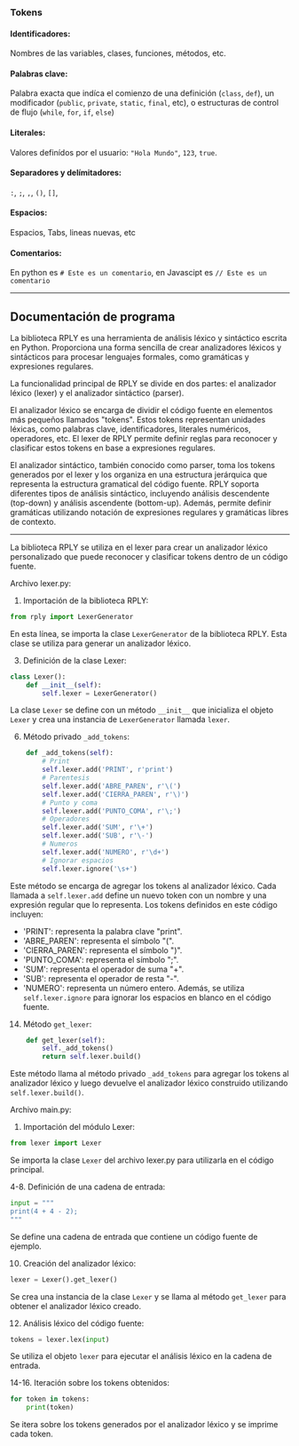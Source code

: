 
### Tokens

#### Identificadores: 
Nombres de las variables, clases, funciones, métodos, etc.

#### Palabras clave: 
Palabra exacta que indíca el comienzo de una definición (`class`, `def`), un modificador (`public`, `private`, `static`, `final`, etc), o estructuras de control de flujo (`while`, `for`, `if`, `else`)

#### Literales: 
Valores definídos por el usuario: `"Hola Mundo"`, `123`, `true`.

#### Separadores y delímitadores:
`:`, `;`, `,`, `()`, `[]`, 

#### Espacios:
Espacios, Tabs, lineas nuevas, etc

#### Comentarios:
En python es `# Este es un comentario`, en Javascipt es `// Este es un comentario`

---
## Documentación de programa

La biblioteca RPLY es una herramienta de análisis léxico y sintáctico escrita en Python. Proporciona una forma sencilla de crear analizadores léxicos y sintácticos para procesar lenguajes formales, como gramáticas y expresiones regulares.

La funcionalidad principal de RPLY se divide en dos partes: el analizador léxico (lexer) y el analizador sintáctico (parser).

El analizador léxico se encarga de dividir el código fuente en elementos más pequeños llamados "tokens". Estos tokens representan unidades léxicas, como palabras clave, identificadores, literales numéricos, operadores, etc. El lexer de RPLY permite definir reglas para reconocer y clasificar estos tokens en base a expresiones regulares.

El analizador sintáctico, también conocido como parser, toma los tokens generados por el lexer y los organiza en una estructura jerárquica que representa la estructura gramatical del código fuente. RPLY soporta diferentes tipos de análisis sintáctico, incluyendo análisis descendente (top-down) y análisis ascendente (bottom-up). Además, permite definir gramáticas utilizando notación de expresiones regulares y gramáticas libres de contexto.

---

La biblioteca RPLY se utiliza en el lexer para crear un analizador léxico personalizado que puede reconocer y clasificar tokens dentro de un código fuente.

Archivo lexer.py:

1. Importación de la biblioteca RPLY:
```python
from rply import LexerGenerator
```
En esta línea, se importa la clase `LexerGenerator` de la biblioteca RPLY. Esta clase se utiliza para generar un analizador léxico.

3. Definición de la clase Lexer:
```python
class Lexer():
    def __init__(self):
        self.lexer = LexerGenerator()
```
La clase `Lexer` se define con un método `__init__` que inicializa el objeto `Lexer` y crea una instancia de `LexerGenerator` llamada `lexer`.

6. Método privado `_add_tokens`:
```python
    def _add_tokens(self):
        # Print
        self.lexer.add('PRINT', r'print')
        # Parentesis
        self.lexer.add('ABRE_PAREN', r'\(')
        self.lexer.add('CIERRA_PAREN', r'\)')
        # Punto y coma
        self.lexer.add('PUNTO_COMA', r'\;')
        # Operadores
        self.lexer.add('SUM', r'\+')
        self.lexer.add('SUB', r'\-')
        # Numeros
        self.lexer.add('NUMERO', r'\d+')
        # Ignorar espacios
        self.lexer.ignore('\s+')
```
Este método se encarga de agregar los tokens al analizador léxico. Cada llamada a `self.lexer.add` define un nuevo token con un nombre y una expresión regular que lo representa. Los tokens definidos en este código incluyen:
- 'PRINT': representa la palabra clave "print".
- 'ABRE_PAREN': representa el símbolo "(".
- 'CIERRA_PAREN': representa el símbolo ")".
- 'PUNTO_COMA': representa el símbolo ";".
- 'SUM': representa el operador de suma "+".
- 'SUB': representa el operador de resta "-".
- 'NUMERO': representa un número entero.
Además, se utiliza `self.lexer.ignore` para ignorar los espacios en blanco en el código fuente.

14. Método `get_lexer`:
```python
    def get_lexer(self):
        self._add_tokens()
        return self.lexer.build()
```
Este método llama al método privado `_add_tokens` para agregar los tokens al analizador léxico y luego devuelve el analizador léxico construido utilizando `self.lexer.build()`.

Archivo main.py:

1. Importación del módulo Lexer:
```python
from lexer import Lexer
```
Se importa la clase `Lexer` del archivo lexer.py para utilizarla en el código principal.

4-8. Definición de una cadena de entrada:
```python
input = """
print(4 + 4 - 2);
"""
```
Se define una cadena de entrada que contiene un código fuente de ejemplo.

10. Creación del analizador léxico:
```python
lexer = Lexer().get_lexer()
```
Se crea una instancia de la clase `Lexer` y se llama al método `get_lexer` para obtener el analizador léxico creado.

12. Análisis léxico del código fuente:
```python
tokens = lexer.lex(input)
```
Se utiliza el objeto `lexer` para ejecutar el análisis léxico en la cadena de entrada.

14-16. Iteración sobre los tokens obtenidos:
```python
for token in tokens:
    print(token)
```
Se itera sobre los tokens generados por el analizador léxico y se imprime cada token.


